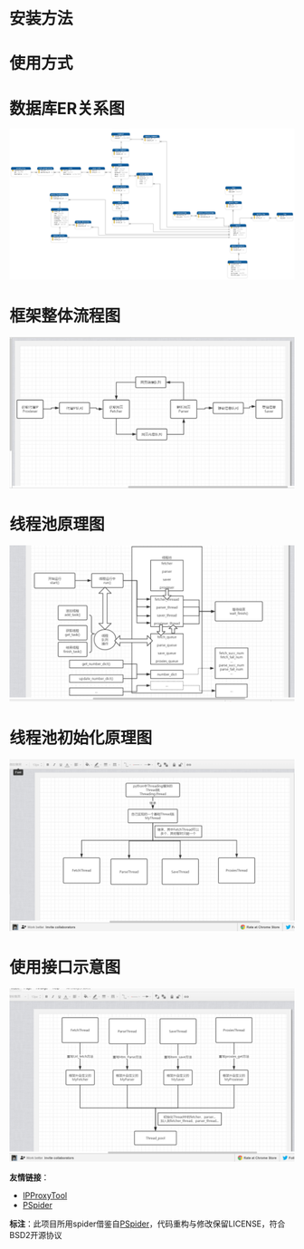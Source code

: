 





# 安装方法



# 使用方式



# 数据库ER关系图

![sql_er](./image/sql_er.png)



# 框架整体流程图

![](./image/process.png)

# 线程池原理图

![](./image/thread_pool.png)

# 线程池初始化原理图

![](./image/thread_inst.png)

# 使用接口示意图

![](./image/instances.png)



**友情链接**：

- [IPProxyTool](https://github.com/awolfly9/IPProxyTool)
- [PSpider](https://github.com/xianhu/PSpider)

**标注**：此项目所用spider借鉴自[PSpider](https://github.com/xianhu/PSpider)，代码重构与修改保留LICENSE，符合BSD2开源协议